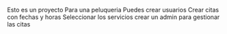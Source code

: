 Esto es un proyecto Para una peluqueria
Puedes crear usuarios
Crear citas con fechas y horas
Seleccionar los servicios
crear un admin para gestionar las citas
